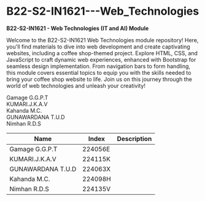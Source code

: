 # B22-S2-IN1621---Web_Technologies

**B22-S2-IN1621 - Web Technologies (IT and AI) Module**

Welcome to the B22-S2-IN1621 Web Technologies module repository! Here, you'll find materials to dive into web development and create captivating websites, including a coffee shop-themed project. Explore HTML, CSS, and JavaScript to craft dynamic web experiences, enhanced with Bootstrap for seamless design implementation. From navigation bars to form handling, this module covers essential topics to equip you with the skills needed to bring your coffee shop website to life. Join us on this journey through the world of web technologies and unleash your creativity!

Gamage G.G.P.T
<br>
KUMARI.J.K.A.V
<br>
Kahanda M.C.
<br>
GUNAWARDANA T.U.D
<br>
Nimhan R.D.S


| Name 		     | Index   | Description |
| -------------------| ------- | ----------- |
| Gamage G.G.P.T     | 224056E |             |
| KUMARI.J.K.A.V     | 224115K |             |
| GUNAWARDANA T.U.D  | 224063X |             |
| Kahanda M.C.       | 224098H |             |
| Nimhan R.D.S       | 224135V |             |
